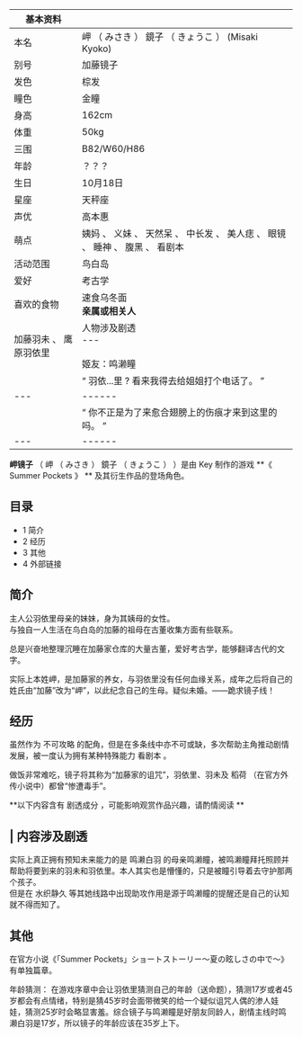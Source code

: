 |  **基本资料**  ||
|---|---|
|本名  |  岬  （  みさき  ）  鏡子  （  きょうこ  ）  (Misaki Kyoko)   |
|别号  |  加藤镜子   |
|发色  |  棕发   |
|瞳色  |  金瞳   |
|身高  |  162cm   |
|体重  |  50kg   |
|三围  |  B82/W60/H86   |
|年龄  |  ？？？   |
|生日  |  10月18日   |
|星座  |  天秤座   |
|声优  |  高本惠   |
|萌点  |  姨妈  、  义妹  、  天然呆  、  中长发  、  美人痣  、  眼镜  、  睡神  、  腹黑  、  看剧本   |
|活动范围  |  鸟白岛   |
|爱好  |  考古学   |
|喜欢的食物  |  速食乌冬面   <br>**亲属或相关人**  |
|加藤羽未  、  鹰原羽依里  |  人物涉及剧透   <br>---  <br>  <br>姬友：鸣濑瞳  <br>  |
||  “    羽依...里  ? 看来我得去给姐姐打个电话了。    ”|
|---|------|
||  “    你不正是为了来愈合翅膀上的伤痕才来到这里的吗。    ”|
|---|------|
  
  
**岬镜子** （  岬  （  みさき  ）  鏡子  （  きょうこ  ）  ）是由  Key  制作的游戏 **《 Summer Pockets  》
** 及其衍生作品的登场角色。

##  目录

  * 1  简介 
  * 2  经历 
  * 3  其他 
  * 4  外部链接 

##  简介

主人公羽依里母亲的妹妹，身为其姨母的女性。  
与独自一人生活在鸟白岛的加藤的祖母在古董收集方面有些联系。  
  
总是兴奋地整理沉睡在加藤家仓库的大量古董，爱好考古学，能够翻译古代的文字。  
  
实际上本姓岬，是加藤家的养女，与羽依里没有任何血缘关系，成年之后将自己的姓氏由“加藤”改为“岬”，以此纪念自己的生母。疑似未婚。——跪求镜子线！

##  经历

虽然作为  不可攻略  的配角，但是在多条线中亦不可或缺，多次帮助主角推动剧情发展，被一度认为拥有某种特殊能力  看剧本  。

做饭非常难吃，镜子将其称为“加藤家的诅咒”，羽依里、羽未及  稻荷  （在官方外传小说中）都曾“惨遭毒手”。

**以下内容含有 剧透成分  ，可能影响观赏作品兴趣，请酌情阅读 **

|  内容涉及剧透  
---  
实际上真正拥有预知未来能力的是  鸣濑白羽
的母亲鸣濑瞳，被鸣濑瞳拜托照顾并帮助将要到来的羽未和羽依里。本人其实也是懵懂的，只是被瞳引导着去守护那两个孩子。 </br> 但是在  水织静久
等其她线路中出现助攻作用是源于鸣濑瞳的提醒还是自己的认知就不得而知了。 </br>  
  
##  其他

在官方小说《「Summer Pockets」ショートストーリー～夏の眩しさの中で～》 有单独篇章。

年龄猜测：
在游戏序章中会让羽依里猜测自己的年龄（送命题），猜测17岁或者45岁都会有点情绪，特别是猜45岁时会面带微笑的给一个疑似诅咒人偶的渗人娃娃，猜测25岁时会略显害羞。综合镜子与鸣濑瞳是好朋友同龄人，剧情主线时鸣濑白羽是17岁，所以镜子的年龄应该在35岁上下。